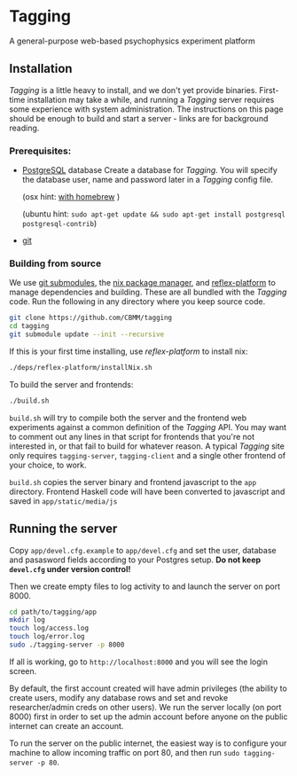 # Tagging

A general-purpose web-based psychophysics experiment platform

## Installation

*Tagging* is a little heavy to install, and we don't yet provide binaries. First-time installation may take a while, and running a *Tagging* server requires some experience with system administration. The instructions on this page should be enough to build and start a server - links are for background reading.

### Prerequisites:

 - [PostgreSQL](https://postgresql.org) database
   Create a database for *Tagging*. You will specify the database user, name and password later in a *Tagging* config file.

   (osx hint: [with homebrew](http://exponential.io/blog/2015/02/21/install-postgresql-on-mac-os-x-via-brew/) )
   
   (ubuntu hint: `sudo apt-get update && sudo apt-get install postgresql postgresql-contrib`)

 - [git](https://git-scm.com)

### Building from source

We use [git submodules](https://git-scm.com/book/en/v2/Git-Tools-Submodules), the [nix package manager](https://nixos.org/nix/), and [reflex-platform](https://github.com/reflex-frp/reflex-platform) to manage dependencies and building. These are all bundled with the *Tagging* code. Run the following in any directory where you keep source code.

```bash
git clone https://github.com/CBMM/tagging
cd tagging
git submodule update --init --recursive
```

If this is your first time installing, use *reflex-platform* to install nix:

```bash
./deps/reflex-platform/installNix.sh
```

To build the server and frontends:

```bash
./build.sh
```

`build.sh` will try to compile both the server and the frontend web experiments against a common definition of the *Tagging* API. You may want to comment out any lines in that script for frontends that you're not interested in, or that fail to build for whatever reason. A typical *Tagging* site only requires `tagging-server`, `tagging-client` and a single other frontend of your choice, to work.

`build.sh` copies the server binary and frontend javascript to the `app` directory. Frontend Haskell code will have been converted to javascript and saved in `app/static/media/js`

## Running the server

Copy `app/devel.cfg.example`  to `app/devel.cfg` and set the user, database and pasasword fields according to your Postgres setup. **Do not keep `devel.cfg` under version control!**

Then we create empty files to log activity to and launch the server on port 8000.

```bash
cd path/to/tagging/app
mkdir log
touch log/access.log
touch log/error.log
sudo ./tagging-server -p 8000
```

If all is working, go to `http://localhost:8000` and you will see the login screen.

By default, the first account created will have admin privileges (the ability to create users, modify any database rows and set and revoke researcher/admin creds on other users). We run the server locally (on port 8000) first in order to set up the admin account before anyone on the public internet can create an account.

To run the server on the public internet, the easiest way is to configure your machine to allow incoming traffic on port 80, and then run `sudo tagging-server -p 80`.
